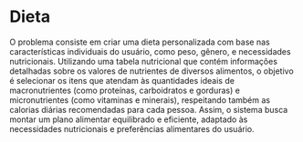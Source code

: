 # Dieta
O problema consiste em criar uma dieta personalizada com base nas características individuais do usuário, como peso, gênero, e necessidades nutricionais. Utilizando uma tabela nutricional que contém informações detalhadas sobre os valores de nutrientes de diversos alimentos, o objetivo é selecionar os itens que atendam às quantidades ideais de macronutrientes (como proteínas, carboidratos e gorduras) e micronutrientes (como vitaminas e minerais), respeitando também as calorias diárias recomendadas para cada pessoa. Assim, o sistema busca montar um plano alimentar equilibrado e eficiente, adaptado às necessidades nutricionais e preferências alimentares do usuário.

